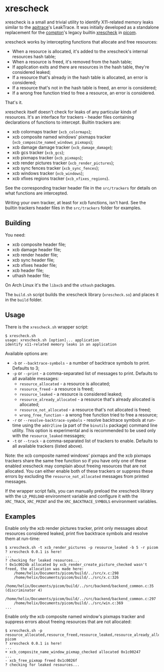 # xrescheck
xrescheck is a small and trivial utility to identify X11-related memory leaks similar to the [apitrace](https://apitrace.github.io)'s LeakTrace. It was initially developed as a standalone replacement for the [compton](https://github.com/chjj/compton)'s legacy builtin [xrescheck](https://github.com/yshui/picom/blob/d5163f0a50406609375c0fccfea5a9e5277fc934/src/xrescheck.c) in [picom](https://github.com/yshui/picom).

xrescheck works by intercepting functions that allocate and free resources:
* When a resource is allocated, it's added to the xrescheck's internal resources hash table;
* When a resource is freed, it's removed from the hash table;
* If application exits and there are resources in the hash table, they're considered leaked;
* If a resource that's already in the hash table is allocated, an error is considered;
* If a resource that's not in the hash table is freed, an error is considered;
* If a wrong free function tried to free a resource, an error is considered.

That's it.

xrescheck itself doesn't check for leaks of any particular kinds of resources. It's an interface for trackers - header files containing declarations of functions to intercept. Builtin trackers are:
* xcb colormaps tracker (`xcb_colormaps`);
* xcb composite named windows' pixmaps tracker (`xcb_composite_named_windows_pixmaps`);
* xcb damage damage tracker (`xcb_damage_damage`);
* xcb gcs tracker (`xcb_gcs`);
* xcb pixmaps tracker (`xcb_pixmaps`);
* xcb render pictures tracker (`xcb_render_pictures`);
* xcb sync fences tracker (`xcb_sync_fences`);
* xcb windows tracker (`xcb_windows`);
* xcb xfixes regions tracker (`xcb_xfixes_regions`).

See the corresponding tracker header file in the `src/trackers` for details on what functions are intercepted.

Writing your own tracker, at least for xcb functions, isn't hard. See the builtin trackers header files in the `src/trackers` folder for examples.

## Building
You need:
* xcb composite header file;
* xcb damage header file;
* xcb render header file;
* xcb sync header file;
* xcb xfixes header file;
* xcb header file;
* uthash header file;

On Arch Linux it's the `libxcb` and the `uthash` packages.

The `build.sh` script builds the xrescheck library (`xrescheck.so`) and places it in the `build` folder.

## Usage
There is the `xrescheck.sh` wrapper script:
```
$ xrescheck.sh 
usage: xrescheck.sh [option]... application
identify x11-related memory leaks in an application
```

Available options are:
* `-b` or `--backtrace-symbols` - a number of backtrace symbols to print. Defaults to 3;
* `-p` or `--print` - a comma-separated list of messages to print. Defaults to all available messages:
	* `resource_allocated` - a resource is allocated;
	* `resource_freed` - a resource is freed;
	* `resource_leaked` - a resource is considered leaked;
	* `resource_already_allocated` - a resource that's already allocated is allocated;
	* `resource_not_allocated` - a resource that's not allocated is freed;
	* `wrong_free_function` - a wrong free function tried to free a resource;
* `-r` or `--resolve-backtrace-symbols` - resolve backtrace symbols at run-time using the `addr2line` (a part of the `binutils` package) command line utility. This option is experimental and is recommended to be used only with the `resource_leaked` messages;
* `-t` or `--track` - a comma-separated list of trackers to enable. Defaults to all available trackers (listed above).

Note: the xcb composite named windows' pixmaps and the xcb pixmaps trackers share the same free function so if you have only one of these enabled xrescheck may complain about freeing resources that are not allocated. You can either enable both of these trackers or suppress these errors by excluding the `resource_not_allocated` messages from printed messages.

If the wrapper script fails, you can manually preload the xrescheck library with the `LD_PRELOAD` environment variable and configure it with the `XRC_TRACK`, `XRC_PRINT` and the `XRC_BACKTRACE_SYMBOLS` environment variables.

## Examples
Enable only the xcb render pictures tracker, print only messages about resources considered leaked, print five backtrace symbols and resolve them at run-time:
```
$ xrescheck.sh -t xcb_render_pictures -p resource_leaked -b 5 -r picom
? xrescheck 0.0.1 is here!
...
? checking for leaked resources...
! 0x1c0024b allocated by xcb_render_create_picture_checked wasn't freed, the allocation was made here:
	/home/helix/Documents/picom/build/../src/x.c:298
	/home/helix/Documents/picom/build/../src/x.c:326
	/home/helix/Documents/picom/build/../src/backend/backend_common.c:35 (discriminator 4)
	/home/helix/Documents/picom/build/../src/backend/backend_common.c:297
	/home/helix/Documents/picom/build/../src/win.c:369
...
```

Enable only the xcb composite named window's pixmaps tracker and suppress errors about freeing resources that are not allocated:
```
$ xrescheck.sh -p resource_allocated,resource_freed,resource_leaked,resource_already_allocated picom
? xrescheck 0.0.1 is here!
...
+ xcb_composite_name_window_pixmap_checked allocated 0x1c00247
...
- xcb_free_pixmap freed 0x1c0026f
? checking for leaked resources...
```

